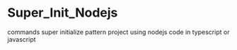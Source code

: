 # Super_Init_Nodejs
commands super initialize pattern project using nodejs code in typescript or javascript
